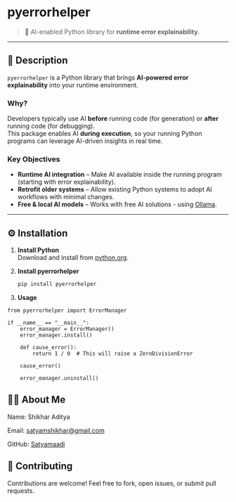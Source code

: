 # pyerrorhelper

> 🧠 AI-enabled Python library for **runtime error explainability**.

---

## 📖 Description

`pyerrorhelper` is a Python library that brings **AI-powered error explainability** into your runtime environment.

### Why?
Developers typically use AI **before** running code (for generation) or **after** running code (for debugging).  
This package enables AI **during execution**, so your running Python programs can leverage AI-driven insights in real time.

### Key Objectives
- **Runtime AI integration** – Make AI available inside the running program (starting with error explainability).  
- **Retrofit older systems** – Allow existing Python systems to adopt AI workflows with minimal changes.  
- **Free & local AI models** – Works with free AI solutions - using [Ollama](https://www.ollama.com).  

---

## ⚙️ Installation

1. **Install Python**  
   Download and install from [python.org](https://www.python.org/downloads/).  

2. **Install pyerrorhelper**  
   ```bash
   pip install pyerrorhelper
   ```

3. **Usage**
```
from pyerrorhelper import ErrorManager

if __name__ == "__main__":
    error_manager = ErrorManager()
    error_manager.install()

    def cause_error():
        return 1 / 0  # This will raise a ZeroDivisionError

    cause_error()

    error_manager.uninstall()
```
## 👨‍💻 About Me

Name: Shikhar Aditya

Email: satyamshikhar@gmail.com

GitHub: [Satyamaadi](https://github.com/Satyamaadi)

## 🤝 Contributing

Contributions are welcome! Feel free to fork, open issues, or submit pull requests.